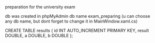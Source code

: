 preparation for the university exam




db was created in phpMyAdmin
db name exam_preparing (u can choose any db name, but dont forget to change it in MainWindow.xaml.cs) 

CREATE TABLE results (
  id INT AUTO_INCREMENT PRIMARY KEY,
  result DOUBLE,
  a DOUBLE,
  b DOUBLE
);
